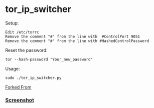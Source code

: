 

# tor_ip_switcher


Setup:
```
Edit /etc/torrc
Remove the comment "#" from the line with  #ControlPort 9051 
Remove the comment "#" from the line with #HashedControlPassword 
```

Reset the password:

``
tor --hash-password "Your_new_password"
``



Usage:

```
sudo ./tor_ip_switcher.py
```

[Forked From](https://github.com/Anonymous-Dev/Pyloris/blob/master/tor_switcher.py)


### [Screenshot](https://drive.google.com/open?id=0B79r4wTVj-CZQzRkVDhQR3hRSlE)
